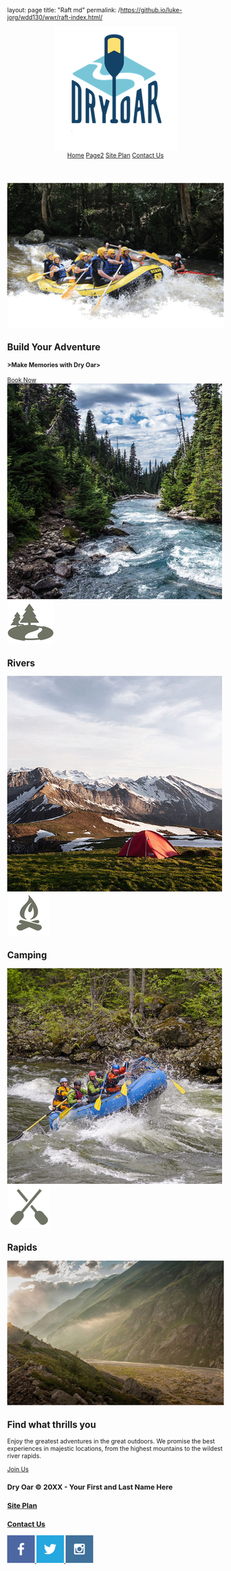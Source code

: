 layout: page
title: "Raft md"
permalink: /https://github.io/luke-jorg/wdd130/wwr/raft-index.html/
<!DOCTYPE html>
<html lang="en">
<head>
    <meta charset="UTF-8">
    <meta http-equiv="X-UA-Compatible" content="IE=edge">
    <meta name="viewport" content="width=device-width, initial-scale=1.0">
    <title>Dry Oars Whitewater Rafting | Home</title>
    <link rel="stylesheet" href="/styles/styles.css">
</head>
<body>
    <div id="content">
<header>
        <a id="logo_link" href="index.html">
            <img class="logo" src="images/dry_orars_logo.png" alt="Dry Oar Logo"> 
        </a>
        <nav>
            <a href="index.html">Home</a>
            <a href="#">Page2</a>
            <a href="site_plan_rafting.html">Site Plan</a>
            <a href="contactus.html">Contact Us</a>
        </nav>
</header>
<div id="hero">
    <div id="hero-box">
        <img class="hero" src="images/hero.png" alt="Guests enjoying whitewater rafting">
    </div>
    <section id="hero-msg">
        <h1 class="home-title">Build Your Adventure</h1>
        <h4>>Make Memories with Dry Oar></h4>
        <div class='button-box'>
            <a class="book" href="rates.html">Book Now</a>
        </div>
    </section>
</div>
<main class="home-grid">
    <section class="rivers-card">
        <img class="card-img" src="images/rivers.jpg" alt="rivers in forest">
        <img class="icon" src="images/river_icon.png" alt="river icon">
        <h2>Rivers</h2>
    </section>
    <section class="camping-card">
        <img class="card-img" src="images/camping.jpg" alt="tent in mountains">
        <img class="icon" src="images/fire_icon.png" alt="fire icon">
        <h2>Camping</h2>
    </section>
    <section class="rapids-card">
        <img class="rapids-img" src="images/rapids.jpg" alt="rafting boat">
        <img class="icon" src="images/oars.png" alt="oars icon">
        <h2>Rapids</h2>
    </section>
    <div id="background"></div>
    <img class="mountains" src="images/mountains.jpg" alt="mountain tops">
    <section class="msg">
        <h2>Find what thrills you</h2>
        <p>Enjoy the greatest adventures in the great outdoors. We promise the best experiences in majestic locations, from the highest mountains to the wildest river rapids. </p>
        <a class='join' href="rivers.html">Join Us</a>
    </section>
</main>
<footer>
    <h3>Dry Oar &copy; 20XX - Your First and Last Name Here</h3>
    <h3><a href="site-plan-rafting.html">Site Plan</a></h3>
    <h3><a href="contactus.html">Contact Us</a></h3>
    <div class="social">
        <a href="https://facebook.com" target="_blank">
            <img src="images/facebook.png" alt="facebook icon">
        </a>
        <a href="https://twitter.com" target="_blank">
            <img src="images/twitter.png" alt="tiwtter icon">
        </a>
        <a href="https://instagram.com" target="_blank">
            <img src="images/instagram.png" alt="instagram icon">
        </a>
    </div>
</footer>
</div>
</body>
</html>
